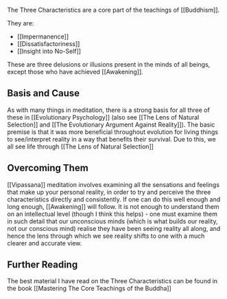 The Three Characteristics are a core part of the teachings of [[Buddhism]]. 

They are:
- [[Impermanence]]
- [[Dissatisfactoriness]] 
- [[Insight into No-Self]]


These are three delusions or illusions present in the minds of all beings, except those who have achieved [[Awakening]].


## Basis and Cause
As with many things in meditation, there is a strong basis for all three of these in [[Evolutionary Psychology]] (also see [[The Lens of Natural Selection]] and [[The Evolutionary Argument Against Reality]]). 
The basic premise is that it was more beneficial throughout evolution for living things to see/interpret reality in a way that benefits their survival. Due to this, we all see life through [[The Lens of Natural Selection]]



## Overcoming Them
[[Vipassana]] meditation involves examining all the sensations and feelings that make up your personal reality, in order to try and perceive the three characteristics directly and consistently. If one can do this well enough and long enough, [[Awakening]] will follow. 
It is not enough to understand them on an intellectual level (though I think this helps) - one must examine them in such detail that our unconscious minds (which is what builds our reality, not our conscious mind) realise they have been seeing reality all along, and hence the lens through which we see reality shifts to one with a much clearer and accurate view.



## Further Reading
The best material I have read on the Three Characteristics can be found in the book [[Mastering The Core Teachings of the Buddha]]